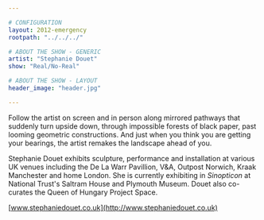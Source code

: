 ```yaml
---

# CONFIGURATION
layout: 2012-emergency
rootpath: "../../../"

# ABOUT THE SHOW - GENERIC
artist: "Stephanie Douet"
show: "Real/No-Real"

# ABOUT THE SHOW - LAYOUT
header_image: "header.jpg"

---
```


Follow the artist on screen and in person along mirrored pathways that suddenly turn upside down, through impossible forests of black paper, past looming geometric constructions. And just when you think you are getting your bearings, the artist remakes the landscape ahead of you.    

Stephanie Douet exhibits sculpture, performance and installation at various UK venues including the De La Warr Pavillion, V&A, Outpost Norwich, Kraak Manchester and home London. She is currently exhibiting in *Sinopticon* at National Trust's Saltram House and Plymouth Museum. Douet also co-curates the Queen of Hungary Project Space.

[www.stephaniedouet.co.uk](http://www.stephaniedouet.co.uk)    
